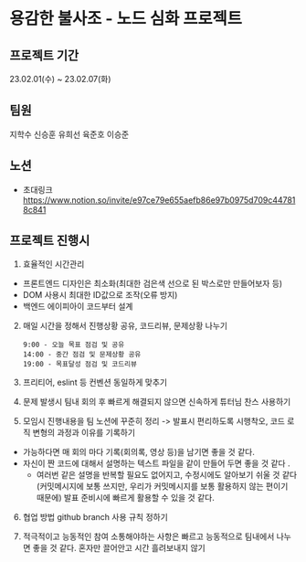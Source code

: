 # 용감한 불사조 - 노드 심화 프로젝트

## 프로젝트 기간

23.02.01(수) ~ 23.02.07(화)

## 팀원

지학수 신승훈 유희선 육준호 이승준

## 노션

-   초대링크
    https://www.notion.so/invite/e97ce79e655aefb86e97b0975d709c447818c841

## 프로젝트 진행시

1. 효율적인 시간관리

-   프론트엔드 디자인은 최소화(최대한 검은색 선으로 된 박스로만 만들어보자 등)
-   DOM 사용시 최대한 ID값으로 조작(오류 방지)
-   백엔드 에이피아이 코드부터 설계

2. 매일 시간을 정해서 진행상황 공유, 코드리뷰, 문제상황 나누기

    ```
    9:00 - 오늘 목표 점검 및 공유
    14:00 - 중간 점검 및 문제상황 공유
    19:00 - 목표달성 점검 및 코드리뷰
    ```

3. 프리티어, eslint 등 컨벤션 동일하게 맞추기

4. 문제 발생시 팀내 회의 후 빠르게 해결되지 않으면 신속하게 튜터님 찬스 사용하기

5. 모임시 진행내용을 팀 노션에 꾸준히 정리 -> 발표시 편리하도록 시행착오, 코드 로직 변형의 과정과 이유를 기록하기

-   가능하다면 매 회의 마다 기록(회의록, 영상 등)을 남기면 좋을 것 같다.
-   자신이 짠 코드에 대해서 설명하는 텍스트 파일을 같이 만들어 두면 좋을 것 같다 .
    -   여러번 같은 설명을 반복할 필요도 없어지고, 수정시에도 알아보기 쉬울 것 같다(커밋메시지에 보통 쓰지만, 우리가 커밋메시지를 보통 활용하지 않는 편이기 때문에)
        발표 준비시에 빠르게 활용할 수 있을 것 같다.

6. 협업 방법
   github branch 사용 규칙 정하기

7. 적극적이고 능동적인 참여
   소통해야하는 사항은 빠르고 능동적으로 팀내에서 나누면 좋을 것 같다.
   혼자만 끌어안고 시간 흘려보내지 않기
